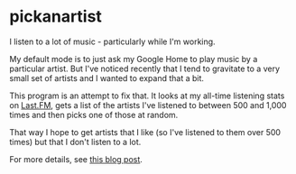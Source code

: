 pickanartist
============

I listen to a lot of music - particularly while I'm working.

My default mode is to just ask my Google Home to play music by a particular
artist. But I've noticed recently that I tend to gravitate to a very small
set of artists and I wanted to expand that a bit.

This program is an attempt to fix that. It looks at my all-time listening
stats on [Last.FM](https://www.last.fm/user/davorg/library/artists), gets
a list of the artists I've listened to between 500 and 1,000 times and
then picks one of those at random.

That way I hope to get artists that I like (so I've listened to them
over 500 times) but that I don't listen to a lot.

For more details, see [this blog post](https://dev.to/davorg/solving-simple-problems-4p2f).

